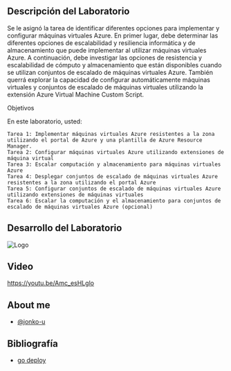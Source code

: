 
## Descripción del Laboratorio
Se le asignó la tarea de identificar diferentes opciones para implementar y configurar máquinas virtuales Azure. En primer lugar, debe determinar las diferentes opciones de escalabilidad y resiliencia informática y de almacenamiento que puede implementar al utilizar máquinas virtuales Azure. A continuación, debe investigar las opciones de resistencia y escalabilidad de cómputo y almacenamiento que están disponibles cuando se utilizan conjuntos de escalado de máquinas virtuales Azure. También querrá explorar la capacidad de configurar automáticamente máquinas virtuales y conjuntos de escalado de máquinas virtuales utilizando la extensión Azure Virtual Machine Custom Script.

Objetivos

En este laboratorio, usted:

    Tarea 1: Implementar máquinas virtuales Azure resistentes a la zona utilizando el portal de Azure y una plantilla de Azure Resource Manager.
    Tarea 2: Configurar máquinas virtuales Azure utilizando extensiones de máquina virtual
    Tarea 3: Escalar computación y almacenamiento para máquinas virtuales Azure
    Tarea 4: Desplegar conjuntos de escalado de máquinas virtuales Azure resistentes a la zona utilizando el portal Azure
    Tarea 5: Configurar conjuntos de escalado de máquinas virtuales Azure utilizando extensiones de máquinas virtuales
    Tarea 6: Escalar la computación y el almacenamiento para conjuntos de escalado de máquinas virtuales Azure (opcional)



## Desarrollo del Laboratorio
![Logo](/AZ-104-Microsoft%20Azure%20Administrator/Lab%208A%20-%20Manage%20Virtual%20Machines/screenshots/Lab8A.png)
## Video
https://youtu.be/Amc_esHLglo

## About me
- [@jonko-u](https://github.com/jonko-u)

## Bibliografía

- [go deploy](https://lms.godeploy.it/)
